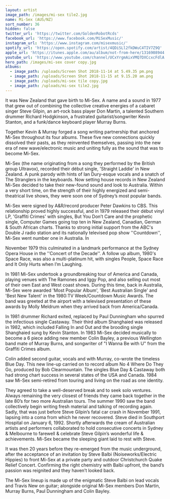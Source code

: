```yaml
---
layout: artist
image_path: /images/mi-sex tile2.jpg
name: Mi-Sex (AUS/NZ)
sort_number: 36
hidden: false
twitter_url: 'https://twitter.com/GoldenRobotRcds'
facebook_url: 'https://www.facebook.com/MiSexMusic/'
instagram_url: 'https://www.instagram.com/misexmusic/'
spotify_url: 'https://open.spotify.com/artist/4QDiSLl2fkDWuC4TIV7Z9Q'
apple_url: 'https://itunes.apple.com/au/album/not-from-here/1316908944'
youtube_url: 'https://www.youtube.com/channel/UCxYrgmAixVMQ7DXCcxcFdlA'
hero_path: /images/mi-sex cover copy.jpg
albums:
  - image_path: /uploads/Screen Shot 2018-11-14 at 5.49.35 pm.png
  - image_path: /uploads/Screen Shot 2018-11-15 at 9.15.20 am.png
  - image_path: /uploads/mi-sex tile copy.jpg
  - image_path: /uploads/mi-sex tile2.jpg
---
```


It was New Zealand that gave birth to Mi-Sex. A name and a sound in 1977 that grew out of combining the collective creative energies of a cabaret singer Steve Gilpin, an art-rock bass player Don Martin, a talented Southern drummer Richard Hodgkinson, a frustrated guitarist/songwriter Kevin Stanton, and a funk/dance keyboard player Murray Burns.

Together Kevin & Murray forged a song writing partnership that anchored Mi-Sex throughout its four albums. These five new connections quickly dissolved their pasts, as they reinvented themselves, passing into the new era of new wave/electronic music and uniting fully as the sound that was to become Mi-Sex.

Mi-Sex (the name originating from a song they performed by the British group Ultravox), recorded their début single, 'Straight Laddie' in New Zealand. A punk parody with hints of Ian Dury-esque vocals and a snatch of The Stranglers in the keyboards. Now setting house records in New Zealand Mi-Sex decided to take their new-found sound and look to Australia. Within a very short time, on the strength of their highly energized and semi-theatrical live shows, they were soon one of Sydney’s most popular bands.

Mi-Sex were signed by A&R/record producer Peter Dawkins to CBS. This relationship proved highly successful, and in 1979 released their début vinyl LP, 'Graffiti Crimes' with singles, But You Don’t Care and the prophetic single, Computer Games going top ten in New Zealand, Canadian, German & South African charts. Thanks to strong initial support from the ABC's Double J radio station and its nationally televised pop show ''Countdown'', Mi-Sex went number one in Australia. In

November 1979 this culminated in a landmark performance at the Sydney Opera House in the ''Concert of the Decade''. A follow up album, 1980's Space Race, was also a multi-platinum hit, with singles People, Space Race and It Only Hurts when I’m Laughing.

In 1981 Mi-Sex undertook a groundbreaking tour of America and Canada, playing venues with The Ramones and Iggy Pop, and also selling out most of their own East and West coast shows. During this time, back in Australia, Mi-Sex were awarded 'Most Popular Album', 'Best Australian Single' and 'Best New Talent' in the 1980:TV Week/Countdown Music Awards. The band was greeted at the airport with a televised presentation of these awards by Molly Meldrum when they arrived back from America/Canada.

In 1981 drummer Richard exited, replaced by Paul Dunningham who spurred the infectious single Castaway. Their third album Shanghaied was released in 1982, which included Falling In and Out and the brooding single Shanghaied sung by Kevin Stanton. In 1983 Mi-Sex decided musically to become a 6 piece adding new member Colin Bayley, a previous Wellington band mate of Murray Burns, and songwriter of "I Wanna Be with U" from the Graffiti Crimes album.

Colin added second guitar, vocals and with Murray, co-wrote the timeless Blue Day. This new line-up carried on to record album No 4 Where Do They Go, produced by Bob Clearmountain. The singles Blue Day & Castaway both had strong chart success in several states of the USA and Canada. 1984 saw Mi-Sex semi-retired from touring and living on the road as one identity.

They agreed to take a well-deserved break and to seek solo ventures. Always remaining the very closest of friends they came back together in the late 80’s for two more Australian tours. The summer 1990 saw the band collectively begin writing fresh material and talking of recording again. Sadly, that was just before Steve Gilpin’s fatal car crash in November 1991, lapsing into a coma from which he never recovered. Steve died in Southport Hospital on January 6, 1992. Shortly afterwards the cream of Australian artists and performers collaborated to hold consecutive concerts in Sydney & Melbourne to farewell & celebrate Steve Gilpin’s wonderful life & achievements. Mi-Sex became the sleeping giant laid to rest with Steve.

It was then 20 years before they re-emerged from the music underground, after the acceptance of an invitation by Steve Balbi (Noiseworks/Electric Hippies) to front Mi-Sex at a private party and outdoor Christchurch Quake Relief Concert. Confirming the right chemistry with Balbi upfront, the band’s passion was reignited and they haven’t looked back.

The Mi-Sex lineup is made up of the enigmatic Steve Balbi on lead vocals and Travis New on guitar; alongside original Mi-Sex members Don Martin, Murray Burns, Paul Dunningham and Colin Bayley.